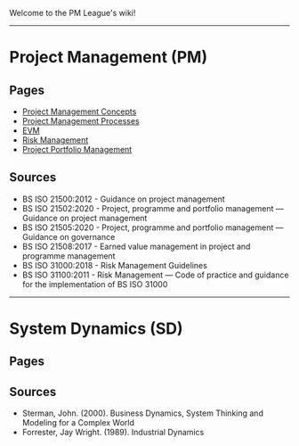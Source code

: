 Welcome to the PM League's wiki!

***

# Project Management (PM)
## Pages
* [Project Management Concepts](PM-Concepts)
* [Project Management Processes](PM-Processes)
* [EVM](EVM)
* [Risk Management](Risk-Management)
* [Project Portfolio Management](PPM)
## Sources
* BS ISO 21500:2012 - Guidance on project management
* BS ISO 21502:2020 - Project, programme and portfolio management — Guidance on project management
* BS ISO 21505:2020 - Project, programme and portfolio management — Guidance on governance
* BS ISO 21508:2017 - Earned value management in project and programme management
* BS ISO 31000:2018 - Risk Management Guidelines
* BS ISO 31100:2011 - Risk Management — Code of practice and guidance for the implementation of BS ISO 31000 

***

# System Dynamics (SD)
## Pages

## Sources
* Sterman, John. (2000). Business Dynamics, System Thinking and Modeling for a Complex World 
* Forrester, Jay Wright. (1989). Industrial Dynamics
